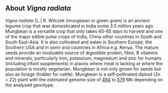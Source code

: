 About *Vigna radiata*
---------------------

*Vigna radiata* \[L.\] R. Wilczek (mungbean or green gram) is an ancient
legume crop that was domesticated in India some 3.5 million years ago.
Mungbean is a versatile crop that only takes 60-65 days to harvest and
one of the major edible pulse crops of India, China other countries in
South and South East-Asia. It is also cultivated and eaten in Southern
Europe, the Southern USA and in semi-arid countries in Africa e.g.
Kenya. The mature seeds provide an invaluable source of digestible
protein, fibre, B vitamins and minerals, particularly iron, potassium,
magnesium and zinc for humans (including infant supplements) in places
where meat is lacking or where the population is mostly vegetarian.
Mungbean is not only grown for seeds but also as forage (fodder for
cattle). Mungbean is a self-pollinated diploid (2n = 22) plant with the
estimated genome size of [494](http://europepmc.org/articles/PMC4756517)
to [579](http://europepmc.org/articles/PMC4241982) Mb depending on the
analysed genotype.
